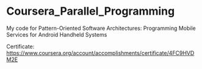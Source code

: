 # Coursera_Parallel_Programming
My code for Pattern-Oriented Software Architectures: Programming Mobile Services for Android Handheld Systems

Certificate: https://www.coursera.org/account/accomplishments/certificate/4FC9HVDM2E

